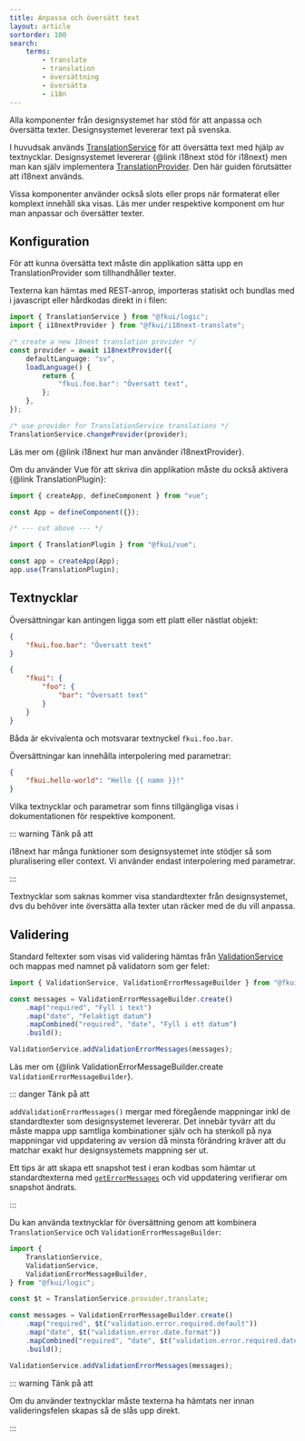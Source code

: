 ```yaml
---
title: Anpassa och översätt text
layout: article
sortorder: 100
search:
    terms:
        - translate
        - translation
        - översättning
        - översätta
        - i18n
---
```


Alla komponenter från designsystemet har stöd för att anpassa och översätta texter.
Designsystemet levererar text på svenska.

I huvudsak används [TranslationService][TranslationService] för att översätta text med hjälp av textnycklar.
Designsystemet levererar {@link i18next stöd för i18next} men man kan själv implementera [TranslationProvider][TranslationProvider].
Den här guiden förutsätter att i18next används.

Vissa komponenter använder också slots eller props när formaterat eller komplext innehåll ska visas.
Läs mer under respektive komponent om hur man anpassar och översätter texter.

## Konfiguration

För att kunna översätta text måste din applikation sätta upp en TranslationProvider som tillhandhåller texter.

Texterna kan hämtas med REST-anrop, importeras statiskt och bundlas med i javascript eller hårdkodas direkt in i filen:

```ts
import { TranslationService } from "@fkui/logic";
import { i18nextProvider } from "@fkui/i18next-translate";

/* create a new 18next translation provider */
const provider = await i18nextProvider({
    defaultLanguage: "sv",
    loadLanguage() {
        return {
            "fkui.foo.bar": "Översatt text",
        };
    },
});

/* use provider for TranslationService translations */
TranslationService.changeProvider(provider);
```

Läs mer om {@link i18next hur man använder i18nextProvider}.

Om du använder Vue för att skriva din applikation måste du också aktivera {@link TranslationPlugin}:

```ts
import { createApp, defineComponent } from "vue";

const App = defineComponent({});

/* --- cut above --- */

import { TranslationPlugin } from "@fkui/vue";

const app = createApp(App);
app.use(TranslationPlugin);
```

## Textnycklar

Översättningar kan antingen ligga som ett platt eller nästlat objekt:

```json
{
    "fkui.foo.bar": "Översatt text"
}
```

```json
{
    "fkui": {
        "foo": {
            "bar": "Översatt text"
        }
    }
}
```

Båda är ekvivalenta och motsvarar textnyckel `fkui.foo.bar`.

Översättningar kan innehålla interpolering med parametrar:

```json
{
    "fkui.hello-world": "Hello {{ namn }}!"
}
```

Vilka textnycklar och parametrar som finns tillgängliga visas i dokumentationen för respektive komponent.

::: warning Tänk på att

i18next har många funktioner som designsystemet inte stödjer så som pluralisering eller context.
Vi använder endast interpolering med parametrar.

:::

Textnycklar som saknas kommer visa standardtexter från designsystemet, dvs du behöver inte översätta alla texter utan räcker med de du vill anpassa.

## Validering

Standard feltexter som visas vid validering hämtas från [ValidationService][ValidationService] och mappas med namnet på validatorn som ger felet:

```ts
import { ValidationService, ValidationErrorMessageBuilder } from "@fkui/logic";

const messages = ValidationErrorMessageBuilder.create()
    .map("required", "Fyll i text")
    .map("date", "Felaktigt datum")
    .mapCombined("required", "date", "Fyll i ett datum")
    .build();

ValidationService.addValidationErrorMessages(messages);
```

Läs mer om {@link ValidationErrorMessageBuilder.create `ValidationErrorMessageBuilder`}.

::: danger Tänk på att

`addValidationErrorMessages()` mergar med föregående mappningar inkl de standardtexter som designsystemet levererar.
Det innebär tyvärr att du måste mappa upp samtliga kombinationer själv och ha stenkoll på nya mappningar vid uppdatering av version då minsta förändring kräver att du matchar exakt hur designsystemets mappning ser ut.

Ett tips är att skapa ett snapshot test i eran kodbas som hämtar ut standardtexterna med [`getErrorMessages`][getErrorMessages] och vid uppdatering verifierar om snapshot ändrats.

:::

Du kan använda textnycklar för översättning genom att kombinera `TranslationService` och `ValidationErrorMessageBuilder`:

```ts
import {
    TranslationService,
    ValidationService,
    ValidationErrorMessageBuilder,
} from "@fkui/logic";

const $t = TranslationService.provider.translate;

const messages = ValidationErrorMessageBuilder.create()
    .map("required", $t("validation.error.required.default"))
    .map("date", $t("validation.error.date.format"))
    .mapCombined("required", "date", $t("validation.error.required.date"))
    .build();

ValidationService.addValidationErrorMessages(messages);
```

::: warning Tänk på att

Om du använder textnycklar måste texterna ha hämtats ner innan valideringsfelen skapas så de slås upp direkt.

:::

[getErrorMessages]: ../../logic/functions/getErrorMessages.html
[TranslationService]: ../../logic/variables/TranslationService.html
[TranslationProvider]: ../../logic/interfaces/TranslationProviderInterface.html
[ValidationService]: ../../logic/variables/ValidationService.html
